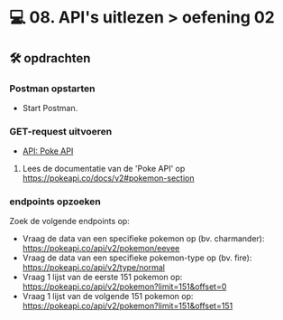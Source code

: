 # 💻 08. API's uitlezen > oefening 02

## 🛠️ opdrachten

### Postman opstarten

 - Start Postman.

### GET-request uitvoeren

- [API: Poke API](https://pokeapi.co/)

1. Lees de documentatie van de 'Poke API' op https://pokeapi.co/docs/v2#pokemon-section

### endpoints opzoeken

Zoek de volgende endpoints op:
- Vraag de data van een specifieke pokemon op (bv. charmander): https://pokeapi.co/api/v2/pokemon/eevee
- Vraag de data van een specifieke pokemon-type op (bv. fire): https://pokeapi.co/api/v2/type/normal
- Vraag 1 lijst van de eerste 151 pokemon op: https://pokeapi.co/api/v2/pokemon?limit=151&offset=0
- Vraag 1 lijst van de volgende 151 pokemon op: https://pokeapi.co/api/v2/pokemon?limit=151&offset=151